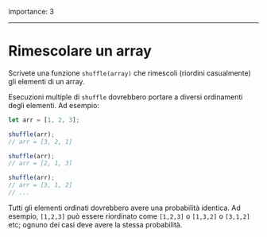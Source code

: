 importance: 3

---

# Rimescolare un array

Scrivete una funzione `shuffle(array)` che rimescoli (riordini casualmente) gli elementi di un array.

Esecuzioni multiple di `shuffle` dovrebbero portare a diversi ordinamenti degli elementi. Ad esempio:

```js
let arr = [1, 2, 3];

shuffle(arr);
// arr = [3, 2, 1]

shuffle(arr);
// arr = [2, 1, 3]

shuffle(arr);
// arr = [3, 1, 2]
// ...
```

Tutti gli elementi ordinati dovrebbero avere una probabilità identica. Ad esempio, `[1,2,3]` può essere riordinato come `[1,2,3]` o `[1,3,2]` o `[3,1,2]` etc; ognuno dei casi deve avere la stessa probabilità.
